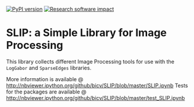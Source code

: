 [![PyPI version](https://badge.fury.io/py/SLIP.svg)](https://badge.fury.io/py/SLIP)
[![Research software impact](http://depsy.org/api/package/pypi/SLIP/badge.svg)](http://depsy.org/package/python/SLIP)

SLIP: a Simple Library for Image Processing
===========================================

This library collects different Image Processing tools for use with the ``LogGabor`` and ``SparseEdges`` libraries.

More information is available @ http://nbviewer.ipython.org/github/bicv/SLIP/blob/master/SLIP.ipynb
Tests for the packages are available @ http://nbviewer.ipython.org/github/bicv/SLIP/blob/master/test_SLIP.ipynb
